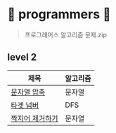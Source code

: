# 🌼 programmers 🌼
> 프로그래머스 알고리즘 문제.zip

## level 2
|제목|알고리즘|
|---|---|
|[문자열 압축](https://github.com/Yuz-Algorithm-Learning/algorithm-learning/tree/main/programmers/level2/%EB%AC%B8%EC%9E%90%EC%97%B4%EC%95%95%EC%B6%95)|문자열|
|[타겟 넘버](https://github.com/Yuz-Algorithm-Learning/algorithm-learning/tree/main/programmers/level2/%ED%83%80%EA%B2%9F%EB%84%98%EB%B2%84)|DFS|
|[짝지어 제거하기](https://github.com/Yuz-Algorithm-Learning/algorithm-learning/tree/main/programmers/level2/%EC%A7%9D%EC%A7%80%EC%96%B4%EC%A0%9C%EA%B1%B0%ED%95%98%EA%B8%B0)|문자열|

